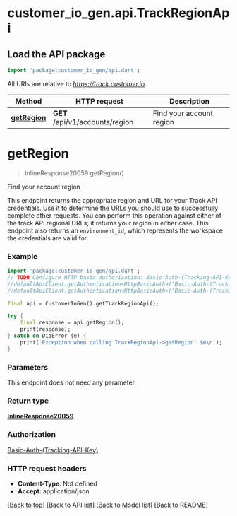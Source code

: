 # customer_io_gen.api.TrackRegionApi

## Load the API package
```dart
import 'package:customer_io_gen/api.dart';
```

All URIs are relative to *https://track.customer.io*

Method | HTTP request | Description
------------- | ------------- | -------------
[**getRegion**](TrackRegionApi.md#getregion) | **GET** /api/v1/accounts/region | Find your account region


# **getRegion**
> InlineResponse20059 getRegion()

Find your account region

This endpoint returns the appropriate region and URL for your Track API credentials. Use it to determine the URLs you should use to successfully complete other requests.  You can perform this operation against either of the track API regional URLs; it returns your region in either case.   This endpoint also returns an `environment_id`, which represents the workspace the credentials are valid for.  

### Example
```dart
import 'package:customer_io_gen/api.dart';
// TODO Configure HTTP basic authorization: Basic-Auth-(Tracking-API-Key)
//defaultApiClient.getAuthentication<HttpBasicAuth>('Basic-Auth-(Tracking-API-Key)').username = 'YOUR_USERNAME'
//defaultApiClient.getAuthentication<HttpBasicAuth>('Basic-Auth-(Tracking-API-Key)').password = 'YOUR_PASSWORD';

final api = CustomerIoGen().getTrackRegionApi();

try {
    final response = api.getRegion();
    print(response);
} catch on DioError (e) {
    print('Exception when calling TrackRegionApi->getRegion: $e\n');
}
```

### Parameters
This endpoint does not need any parameter.

### Return type

[**InlineResponse20059**](InlineResponse20059.md)

### Authorization

[Basic-Auth-(Tracking-API-Key)](../README.md#Basic-Auth-(Tracking-API-Key))

### HTTP request headers

 - **Content-Type**: Not defined
 - **Accept**: application/json

[[Back to top]](#) [[Back to API list]](../README.md#documentation-for-api-endpoints) [[Back to Model list]](../README.md#documentation-for-models) [[Back to README]](../README.md)

